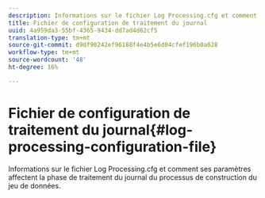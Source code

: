 ```yaml
---
description: Informations sur le fichier Log Processing.cfg et comment ses paramètres affectent la phase de traitement du journal du processus de construction du jeu de données.
title: Fichier de configuration de traitement du journal
uuid: 4a959da3-55bf-4365-9434-dd7ad4d62cf5
translation-type: tm+mt
source-git-commit: d9df90242ef96188f4e4b5e6d04cfef196b0a628
workflow-type: tm+mt
source-wordcount: '48'
ht-degree: 16%

---
```



# Fichier de configuration de traitement du journal{#log-processing-configuration-file}

Informations sur le fichier Log Processing.cfg et comment ses paramètres affectent la phase de traitement du journal du processus de construction du jeu de données.

